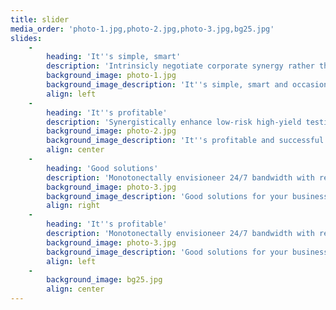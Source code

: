 ```yaml
---
title: slider
media_order: 'photo-1.jpg,photo-2.jpg,photo-3.jpg,bg25.jpg'
slides:
    -
        heading: 'It''s simple, smart'
        description: 'Intrinsicly negotiate corporate synergy rather than user-centric web services. Synergistically<br>transition emerging schemas and.'
        background_image: photo-1.jpg
        background_image_description: 'It''s simple, smart and occasionally magical.'
        align: left
    -
        heading: 'It''s profitable'
        description: 'Synergistically enhance low-risk high-yield testing procedures with clicks-and-mortar architectures.<br>Compellingly revolutionize future-proof interfaces and.'
        background_image: photo-2.jpg
        background_image_description: 'It''s profitable and successful!'
        align: center
    -
        heading: 'Good solutions'
        description: 'Monotonectally envisioneer 24/7 bandwidth with reliable imperatives. Continually unleash unique<br>niches after go forward.'
        background_image: photo-3.jpg
        background_image_description: 'Good solutions for your business!'
        align: right
    -
        heading: 'It''s profitable'
        description: 'Monotonectally envisioneer 24/7 bandwidth with reliable imperatives. Continually unleash unique<br>niches after go forward.'
        background_image: photo-3.jpg
        background_image_description: 'Good solutions for your business!'
        align: left
    -
        background_image: bg25.jpg
        align: center
---
```


